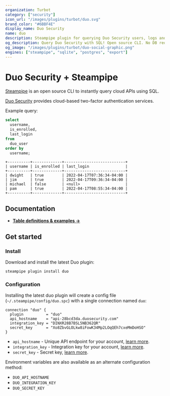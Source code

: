 ```yaml
---
organization: Turbot
category: ["security"]
icon_url: "/images/plugins/turbot/duo.svg"
brand_color: "#6BBF4E"
display_name: Duo Security
name: duo
description: Steampipe plugin for querying Duo Security users, logs and more.
og_description: Query Duo Security with SQL! Open source CLI. No DB required.
og_image: "/images/plugins/turbot/duo-social-graphic.png"
engines: ["steampipe", "sqlite", "postgres", "export"]
---
```


# Duo Security + Steampipe

[Steampipe](https://steampipe.io) is an open source CLI to instantly query cloud APIs using SQL.

[Duo Security](https://duo.com) provides cloud-based two-factor authentication services.

Example query:

```sql
select
  username,
  is_enrolled,
  last_login
from
  duo_user
order by
  username;
```

```
+----------+-------------+---------------------------+
| username | is_enrolled | last_login                |
+----------+-------------+---------------------------+
| dwight   | true        | 2022-04-17T07:36:34-04:00 |
| jim      | true        | 2022-04-17T09:36:34-04:00 |
| michael  | false       | <null>                    |
| pam      | true        | 2022-04-17T08:55:34-04:00 |
+----------+-------------+---------------------------+
```

## Documentation

- **[Table definitions & examples →](/plugins/turbot/duo/tables)**

## Get started

### Install

Download and install the latest Duo plugin:

```bash
steampipe plugin install duo
```

### Configuration

Installing the latest duo plugin will create a config file (`~/.steampipe/config/duo.spc`) with a single connection named `duo`:

```hcl
connection "duo" {
  plugin          = "duo"
  api_hostname    = "api-28bcd3da.duosecurity.com"
  integration_key = "DINXR28B7BSL5NB362QR"
  secret_key      = "Xo8ZbvGLOLkw8iFowK34Mp2LOqQEh7cxeMmDoHSO"
}
```

- `api_hostname` - Unique API endpoint for your account, [learn more](https://duo.com/docs/adminapi#first-steps).
- `integration_key` - Integration key for your account, [learn more](https://duo.com/docs/adminapi#first-steps).
- `secret_key` - Secret key, [learn more](https://duo.com/docs/adminapi#first-steps).

Environment variables are also available as an alternate configuration method:
- `DUO_API_HOSTNAME`
- `DUO_INTEGRATION_KEY`
- `DUO_SECRET_KEY`


